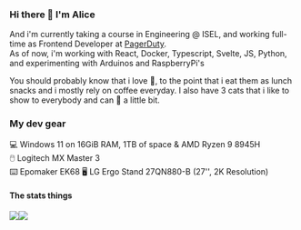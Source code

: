 ### Hi there 👋 I'm Alice

And i'm currently taking a course in Engineering @ ISEL, and working full-time as Frontend Developer at [PagerDuty](https://www.pagerduty.com/).  
As of now, i'm working with React, Docker, Typescript, Svelte, JS, Python, and experimenting with Arduinos and RaspberryPi's

You should probably know that i love 🍄, to the point that i eat them as lunch snacks and i mostly rely on coffee everyday. I also have 3 cats that i like to show to everybody and can 🥁 a little bit.

### My dev gear

💻 Windows 11 on 16GiB RAM, 1TB of space & AMD Ryzen 9 8945H  
🖱️ Logitech MX Master 3  
⌨️ Epomaker EK68
🖥️ LG Ergo Stand 27QN880-B (27'', 2K Resolution)

#### The stats things
![](https://github-readme-stats.vercel.app/api?username=alicescfernandes&show_icons=true&locale=en)![](https://github-readme-stats.vercel.app/api/top-langs?username=alicescfernandes&show_icons=true&locale=en&layout=compact)
